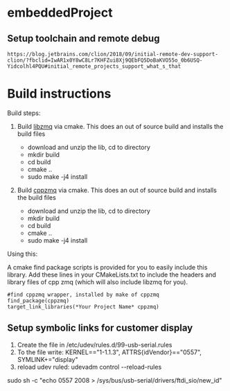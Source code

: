 # embeddedProject

## Setup toolchain and remote debug
```
https://blog.jetbrains.com/clion/2018/09/initial-remote-dev-support-clion/?fbclid=IwAR1x0Y8wC8Lr7KHFZui8Xj9QEbFQ5DoBaKVO55o_0b6USQ-Yidcolhl4PQU#initial_remote_projects_support_what_s_that    
```

Build instructions
==================

Build steps:

1. Build [libzmq](https://github.com/zeromq/libzmq) via cmake. This does an out of source build and installs the build files
   - download and unzip the lib, cd to directory
   - mkdir build
   - cd build
   - cmake ..
   - sudo make -j4 install

2. Build [cppzmq](https://github.com/zeromq/cppzmq) via cmake. This does an out of source build and installs the build files
   - download and unzip the lib, cd to directory
   - mkdir build
   - cd build
   - cmake ..
   - sudo make -j4 install

Using this:

A cmake find package scripts is provided for you to easily include this library.
Add these lines in your CMakeLists.txt to include the headers and library files of
cpp zmq (which will also include libzmq for you).

```
#find cppzmq wrapper, installed by make of cppzmq
find_package(cppzmq)
target_link_libraries(*Your Project Name* cppzmq)
```

## Setup symbolic links for customer display
1. Create the file in /etc/udev/rules.d/99-usb-serial.rules
2. To the file write: KERNEL=="1-1.1.3", ATTRS{idVendor}=="0557", SYMLINK+="display"
3. reload udev ruled: udevadm control --reload-rules

sudo sh -c "echo 0557 2008 > /sys/bus/usb-serial/drivers/ftdi_sio/new_id"


                 